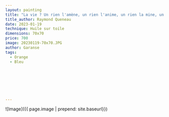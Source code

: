 ```yaml
---
layout: painting
title: "La vie ? Un rien l'amène, un rien l'anime, un rien la mine, un rien l'emmène."    
title_author: Raymond Queneau    
date: 2023-01-19
technique: Huile sur toile
dimensions: 70x70
price: 700
image: 20230119-70x70.JPG
author: Garanse
tags:
  - Orange
  - Bleu
  
  
  
 
  
  
  
---
```

![Image]({{ page.image | prepend: site.baseurl}})

